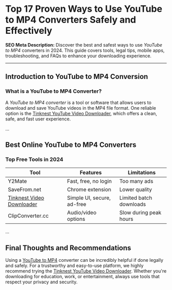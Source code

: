 # **Top 17 Proven Ways to Use YouTube to MP4 Converters Safely and Effectively**

**SEO Meta Description:** Discover the best and safest ways to use *YouTube to MP4* converters in 2024. This guide covers tools, legal tips, mobile apps, troubleshooting, and FAQs to enhance your downloading experience.

---

## **Introduction to YouTube to MP4 Conversion**

### **What is a YouTube to MP4 Converter?**

A *YouTube to MP4 converter* is a tool or software that allows users to download and save YouTube videos in the MP4 file format. One reliable option is the [Tinknest YouTube Video Downloader](https://tinknest.com/services/youtube-video-downloader), which offers a clean, safe, and fast user experience.

...

## **Best Online YouTube to MP4 Converters**

### **Top Free Tools in 2024**

| **Tool** | **Features** | **Limitations** |
|----------|--------------|-----------------|
| Y2Mate | Fast, free, no login | Too many ads |
| SaveFrom.net | Chrome extension | Lower quality |
| [Tinknest Video Downloader](https://tinknest.com/services/youtube-video-downloader) | Simple UI, secure, ad-free | Limited batch downloads |
| ClipConverter.cc | Audio/video options | Slow during peak hours |

...

## **Final Thoughts and Recommendations**

Using a [YouTube to MP4](https://tinknest.com/services/youtube-video-downloader) converter can be incredibly helpful if done legally and safely. For a trustworthy and easy-to-use platform, we highly recommend trying the [Tinknest YouTube Video Downloader](https://tinknest.com/services/youtube-video-downloader). Whether you're downloading for education, work, or entertainment, always use tools that respect your privacy and security.